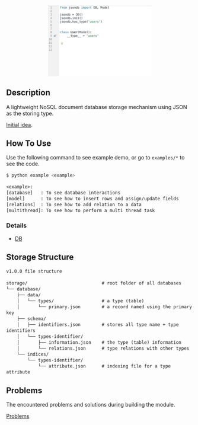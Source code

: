 <p align="center"><img src="https://github.com/senhungwong/json-db/blob/master/docs/header.gif" width="55%"></p>

## Description

A lightweight NoSQL document database storage mechanism using JSON as the storing type. 

[Initial idea](docs/initial_idea.md).

## How To Use

Use the following command to see example demo, or go to `examples/*` to see the code.

```bash
$ python example <example>
```

```
<example>:
[database]   : To see database interactions
[model]      : To see how to insert rows and assign/update fields
[relations]  : To see how to add relation to a data
[multithread]: To see how to perform a multi thread task
```

### Details

 - [DB](docs/db.md)

## Storage Structure

```
v1.0.0 file structure

storage/                            # root folder of all databases
└── database/
    ├── data/
    │   └── types/                  # a type (table)
    │       └── primary.json        # a record named using the primary key
    ├── schema/
    │   ├── identifiers.json        # stores all type name + type identifiers
    │   └── types-identifier/
    │       ├── information.json    # the type (table) information
    │       └── relations.json      # type relations with other types
    └── indices/
        └── types-identifier/
            └── attribute.json      # indexing file for a type attribute
```

## Problems

The encountered problems and solutions during building the module.

[Problems](docs/problems.md)
